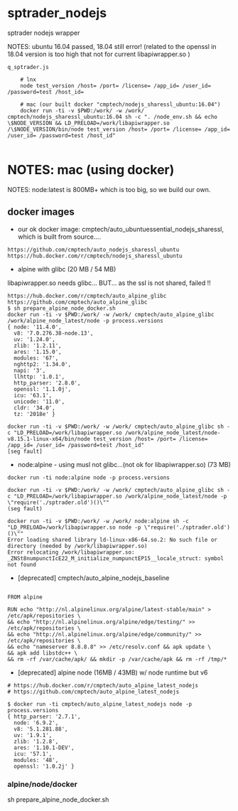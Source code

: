 # sptrader_nodejs

sptrader nodejs wrapper

NOTES: ubuntu 16.04 passed, 18.04 still error! (related to the openssl in 18.04 version is too high that not for current libapiwrapper.so )


```
q_sptrader.js

	# lnx
	node test_version /host= /port= /license= /app_id= /user_id= /password=test /host_id=

	# mac (our built docker "cmptech/nodejs_sharessl_ubuntu:16.04")
	docker run -ti -v $PWD:/work/ -w /work/ cmptech/nodejs_sharessl_ubuntu:16.04 sh -c ". /node_env.sh && echo \$NODE_VERSION && LD_PRELOAD=/work/libapiwrapper.so /\$NODE_VERSION/bin/node test_version /host= /port= /license= /app_id= /user_id= /password=test /host_id"
	
```


# NOTES: mac (using docker)

NOTES:
node:latest is 800MB+ which is too big, so we build our own.

## docker images

* our ok docker image: cmptech/auto_ubuntuessential_nodejs_sharessl, which is built from source....
```
https://github.com/cmptech/auto_nodejs_sharessl_ubuntu
https://hub.docker.com/r/cmptech/nodejs_sharessl_ubuntu
```


* alpine with glibc (20 MB / 54 MB)

libapiwrapper.so needs glibc... BUT... as the ssl is not shared, failed !!

```
https://hub.docker.com/r/cmptech/auto_alpine_glibc
https://github.com/cmptech/auto_alpine_glibc
$ sh prepare_alpine_node_docker.sh
docker run -ti -v $PWD:/work/ -w /work/ cmptech/auto_alpine_glibc /work/alpine_node_latest/node -p process.versions
{ node: '11.4.0',
  v8: '7.0.276.38-node.13',
  uv: '1.24.0',
  zlib: '1.2.11',
  ares: '1.15.0',
  modules: '67',
  nghttp2: '1.34.0',
  napi: '3',
  llhttp: '1.0.1',
  http_parser: '2.8.0',
  openssl: '1.1.0j',
  icu: '63.1',
  unicode: '11.0',
  cldr: '34.0',
  tz: '2018e' }

docker run -ti -v $PWD:/work/ -w /work/ cmptech/auto_alpine_glibc sh -c "LD_PRELOAD=/work/libapiwrapper.so /work/alpine_node_latest/node-v8.15.1-linux-x64/bin/node test_version /host= /port= /license= /app_id= /user_id= /password=test /host_id"
[seg fault]

```

* node:alpine - using musl not glibc...(not ok for libapiwrapper.so) (73 MB)

```
docker run -ti node:alpine node -p process.versions

docker run -ti -v $PWD:/work/ -w /work/ cmptech/auto_alpine_glibc sh -c "LD_PRELOAD=/work/libapiwrapper.so /work/alpine_node_latest/node -p \"require('./sptrader.old')()\""
(seg fault)

docker run -ti -v $PWD:/work/ -w /work/ node:alpine sh -c "LD_PRELOAD=/work/libapiwrapper.so node -p \"require('./sptrader.old')()\""
Error loading shared library ld-linux-x86-64.so.2: No such file or directory (needed by /work/libapiwrapper.so)
Error relocating /work/libapiwrapper.so: _ZNSt8numpunctIcE22_M_initialize_numpunctEP15__locale_struct: symbol not found

```

* [deprecated] cmptech/auto_alpine_nodejs_baseline

```

FROM alpine

RUN echo "http://nl.alpinelinux.org/alpine/latest-stable/main" > /etc/apk/repositories \
&& echo "http://nl.alpinelinux.org/alpine/edge/testing/" >> /etc/apk/repositories \
&& echo "http://nl.alpinelinux.org/alpine/edge/community/" >> /etc/apk/repositories \
&& echo "nameserver 8.8.8.8" >> /etc/resolv.conf && apk update \
&& apk add libstdc++ \
&& rm -rf /var/cache/apk/ && mkdir -p /var/cache/apk && rm -rf /tmp/*

```

* [deprecated] alpine node (16MB / 43MB) w/ node runtime but v6
```
# https://hub.docker.com/r/cmptech/auto_alpine_latest_nodejs
# https://github.com/cmptech/auto_alpine_latest_nodejs

$ docker run -ti cmptech/auto_alpine_latest_nodejs node -p process.versions
{ http_parser: '2.7.1',
  node: '6.9.2',
  v8: '5.1.281.88',
  uv: '1.9.1',
  zlib: '1.2.8',
  ares: '1.10.1-DEV',
  icu: '57.1',
  modules: '48',
  openssl: '1.0.2j' }
```

### alpine/node/docker

sh prepare_alpine_node_docker.sh
